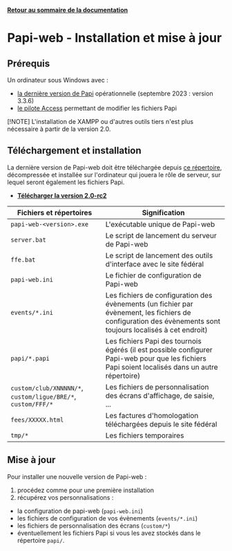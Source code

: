 **[Retour au sommaire de la documentation](../README.md)**

# Papi-web - Installation et mise à jour

## Prérequis

Un ordinateur sous Windows avec :
  - [la dernière version de Papi](https://dna.ffechecs.fr/ressources/appariements/papi/) opérationnelle (septembre 2023 : version 3.3.6)
  - [le pilote Access](https://www.microsoft.com/en-us/download/details.aspx?id=54920) permettant de modifier les fichiers Papi

[!NOTE]
L'installation de XAMPP ou d'autres outils tiers n'est plus nécessaire à partir de la version 2.0.

## Téléchargement et installation

La dernière version de Papi-web doit être téléchargée depuis [ce répertoire](../downloads), décompressée et installée sur l'ordinateur qui jouera le rôle de serveur, sur lequel seront également les fichiers Papi.

- **[Télécharger la version 2.0-rc2](https://raw.githubusercontent.com/pascalaubry/papi-web/main/downloads/papi-web-2.0-rc2.zip)**

| Fichiers et répertoires  | Signification                                                                                                                                               |
| -----------------------  |-------------------------------------------------------------------------------------------------------------------------------------------------------------|
| `papi-web-<version>.exe`  | L'exécutable unique de Papi-web                                                                                                                             |
| `server.bat`  | Le script de lancement du serveur de Papi-web                                                                                                               |
| `ffe.bat`  | Le script de lancement des outils d'interface avec le site fédéral                                                                                          |
| `papi-web.ini`  | Le fichier de configuration de Papi-web                                                                                                                     |
| `events/*.ini`  | Les fichiers de configuration des évènements (un fichier par évènement, les fichiers de configuration des évènements sont toujours localisés à cet endroit) |
| `papi/*.papi`  | Les fichiers Papi des tournois égérés (il est possible configurer Papi-web pour que les fichiers Papi soient localisés dans un autre répertoire)            |
| `custom/club/XNNNNN/*`, `custom/ligue/BRE/*`, `custom/FFF/*`  | Les fichiers de personnalisation des écrans d'affichage, de saisie, ...                                                                                     |
| `fees/XXXXX.html`  | Les factures d'homologation téléchargées depuis le site fédéral                                                                                             |
| `tmp/*`  | Les fichiers temporaires                                                                                                                                    |

## Mise à jour

Pour installer une nouvelle version de Papi-web :
1. procédez comme pour une première installation
1. récupérez vos personnalisations :
  - la configuration de papi-web (`papi-web.ini`)
  - les fichiers de configuration de vos évènements (`events/*.ini`)
  - les fichiers de personnalisation des écrans (`custom/*`)
  - éventuellement les fichiers Papi si vous les avez stockés dans le répertoire `papi/`.

